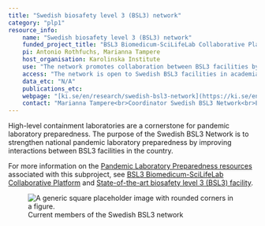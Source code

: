 ```yaml
---
title: "Swedish biosafety level 3 (BSL3) network"
category: "plp1"
resource_info:
    name: "Swedish biosafety level 3 (BSL3) network"
    funded_project_title: "BSL3 Biomedicum-SciLifeLab Collaborative Platform"
    pi: Antonio Rothfuchs, Marianna Tampere
    host_organisation: Karolinska Institute
    use: "The network promotes collaboration between BSL3 facilities by sharing experience, knowledge and technology. The network has identified focus points and specific capabilities of each BSL3 facility to ensure maximal use of existing capabilities."
    access: "The network is open to Swedish BSL3 facilities in academia and government. BSL3 users, support staff and management are welcome to join. To join the network, please send an email to [bsl3network@ki.se](mailto:bsl3network@ki.se)."
    data_etc: "N/A"
    publications_etc:
    webpage: "[ki.se/en/research/swedish-bsl3-network](https://ki.se/en/research/swedish-bsl3-network)"
    contact: "Marianna Tampere<br>Coordinator Swedish BSL3 Network<br>Email: [marianna.tampere@ki.se](mailto:marianna.tampere@ki.se)<br><br>Antonio Gigliotti Rothfuchs<br>BSL3 Director<br>Email: [antonio.rothfuchs@ki.se](mailto:antonio.rothfuchs@ki.se)"
---
```


High-level containment laboratories are a cornerstone for pandemic laboratory preparedness. The purpose of the Swedish BSL3 Network is to strengthen national pandemic laboratory preparedness by improving interactions between BSL3 facilities in the country.

For more information on the [Pandemic Laboratory Preparedness resources](/resources/) associated with this subproject, see [BSL3 Biomedicum-SciLifeLab Collaborative Platform](/resources/bsl3/) and [State-of-the-art biosafety level 3 (BSL3) facility](/resources-subprojects/bsl3-facility/).

<figure class="figure">
  <img src="/resorces/bsl3-network-members.png" class="figure-img img-fluid" alt="A generic square placeholder image with rounded corners in a figure.">
  <figcaption class="figure-caption">Current members of the Swedish BSL3 network</figcaption>
</figure>
